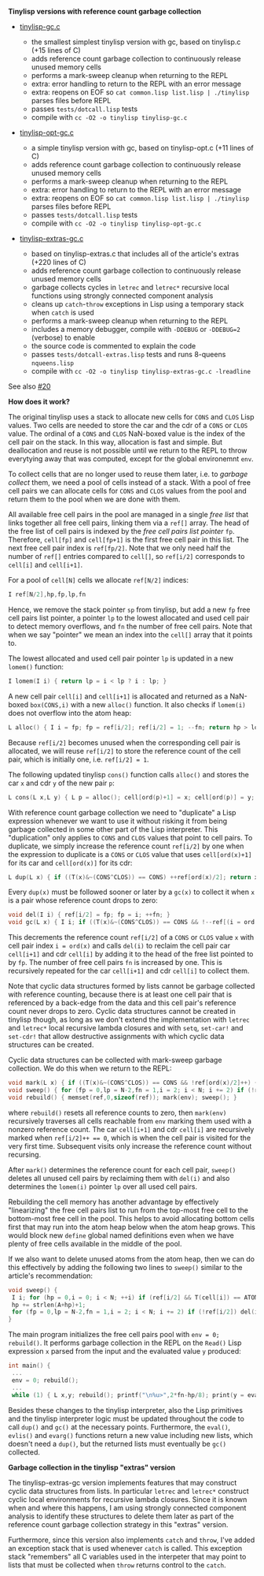 **Tinylisp versions with reference count garbage collection**

- [tinylisp-gc.c](tinylisp-gc.c)
  - the smallest simplest tinylisp version with gc, based on tinylisp.c (+15 lines of C)
  - adds reference count garbage collection to continuously release unused memory cells
  - performs a mark-sweep cleanup when returning to the REPL
  - extra: error handling to return to the REPL with an error message
  - extra: reopens on EOF so `cat common.lisp list.lisp | ./tinylisp` parses files before REPL
  - passes `tests/dotcall.lisp` tests
  - compile with `cc -O2 -o tinylisp tinylisp-gc.c`

- [tinylisp-opt-gc.c](tinylisp-opt-gc.c)
  - a simple tinylisp version with gc, based on tinylisp-opt.c (+11 lines of C)
  - adds reference count garbage collection to continuously release unused memory cells
  - performs a mark-sweep cleanup when returning to the REPL
  - extra: error handling to return to the REPL with an error message
  - extra: reopens on EOF so `cat common.lisp list.lisp | ./tinylisp` parses files before REPL
  - passes `tests/dotcall.lisp` tests
  - compile with `cc -O2 -o tinylisp tinylisp-opt-gc.c`

- [tinylisp-extras-gc.c](tinylisp-extras-gc.c)
  - based on tinylisp-extras.c that includes all of the article's extras (+220 lines of C)
  - adds reference count garbage collection to continuously release unused memory cells
  - garbage collects cycles in `letrec` and `letrec*` recursive local functions using strongly connected component analysis
  - cleans up `catch`-`throw` exceptions in Lisp using a temporary stack when `catch` is used
  - performs a mark-sweep cleanup when returning to the REPL
  - includes a memory debugger, compile with `-DDEBUG` or `-DDEBUG=2` (verbose) to enable
  - the source code is commented to explain the code
  - passes `tests/dotcall-extras.lisp` tests and runs 8-queens `nqueens.lisp`
  - compile with `cc -O2 -o tinylisp tinylisp-extras-gc.c -lreadline`

See also [#20](https://github.com/Robert-van-Engelen/tinylisp/issues/20)

**How does it work?**

The original tinylisp uses a stack to allocate new cells for `CONS` and `CLOS`
Lisp values.  Two cells are needed to store the car and the cdr of a `CONS` or
`CLOS` value.  The ordinal of a `CONS` and `CLOS` NaN-boxed value is the index
of the cell pair on the stack.  In this way, allocation is fast and simple.
But deallocation and reuse is not possible until we return to the REPL to throw
everytying away that was computed, except for the global environemnt `env`.

To collect cells that are no longer used to reuse them later, i.e. to *garbage
collect* them, we need a pool of cells instead of a stack.  With a pool of free
cell pairs we can allocate cells for `CONS` and `CLOS` values from the pool and
return them to the pool when we are done with them.

All available free cell pairs in the pool are managed in a single *free list*
that links together all free cell pairs, linking them via a `ref[]` array.  The
head of the free list of cell pairs is indexed by the *free cell pairs list
pointer* `fp`.  Therefore, `cell[fp]` and `cell[fp+1]` is the first free cell
pair in this list.  The next free cell pair index is `ref[fp/2]`.  Note that we
only need half the number of `ref[]` entries compared to `cell[]`, so `ref[i/2]`
corresponds to `cell[i]` and `cell[i+1]`.

For a pool of `cell[N]` cells we allocate `ref[N/2]` indices:

```c
I ref[N/2],hp,fp,lp,fn
```

Hence, we remove the stack pointer `sp` from tinylisp, but add a new `fp` free
cell pairs list pointer, a pointer `lp` to the lowest allocated and used cell
pair to detect memory overflows, and `fn` the number of free cell pairs.  Note
that when we say "pointer" we mean an index into the `cell[]` array that it
points to.

The lowest allocated and used cell pair pointer `lp` is updated in a new
`lomem()` function:

```c
I lomem(I i) { return lp = i < lp ? i : lp; }
```

A new cell pair `cell[i]` and `cell[i+1]` is allocated and returned as a
NaN-boxed `box(CONS,i)` with a new `alloc()` function.  It also checks if
`lomem(i)` does not overflow into the atom heap:

```c
L alloc() { I i = fp; fp = ref[i/2]; ref[i/2] = 1; --fn; return hp > lomem(i)<<3 ? err(4) : box(CONS,i); }
```

Because `ref[i/2]` becomes unused when the corresponding cell pair is
allocated, we will reuse `ref[i/2]` to store the reference count of the cell
pair, which is initially one, i.e. `ref[i/2] = 1`.

The following updated tinylisp `cons()` function calls `alloc()` and stores the
car `x` and cdr `y` of the new pair `p`:

```c
L cons(L x,L y) { L p = alloc(); cell[ord(p)+1] = x; cell[ord(p)] = y; return p; }
```

With reference count garbage collection we need to "duplicate" a Lisp
expression whenever we want to use it without risking it from being garbage
collected in some other part of the Lisp interpreter.  This "duplication" only
applies to `CONS` and `CLOS` values that point to cell pairs.  To duplicate, we
simply increase the reference count `ref[i/2]` by one when the expression to
duplicate is a `CONS` or `CLOS` value that uses `cell[ord(x)+1]` for its car
and `cell[ord(x)]` for its cdr:

```c
L dup(L x) { if ((T(x)&~(CONS^CLOS)) == CONS) ++ref[ord(x)/2]; return x; }
```

Every `dup(x)` must be followed sooner or later by a `gc(x)` to collect it when
`x` is a pair whose reference count drops to zero:

```c
void del(I i) { ref[i/2] = fp; fp = i; ++fn; }
void gc(L x) { I i; if ((T(x)&~(CONS^CLOS)) == CONS && !--ref[(i = ord(x))/2]) { del(i); gc(cell[i+1]); gc(cell[i]); } }
```

This decrements the reference count `ref[i/2]` of a `CONS` or `CLOS` value `x`
with cell pair index `i = ord(x)` and calls `del(i)` to reclaim the cell pair
car `cell[i+1]` and cdr `cell[i]` by adding it to the head of the free list
pointed to by `fp`.  The number of free cell pairs `fn` is increased by one.
This is recursively repeated for the car `cell[i+1]` and cdr `cell[i]` to
collect them.

Note that cyclic data structures formed by lists cannot be garbage collected
with reference counting, because there is at least one cell pair that is
referenced by a back-edge from the data and this cell pair's reference count
never drops to zero.  Cyclic data structures cannot be created in tinylisp
though, as long as we don't extend the implementation with `letrec` and
`letrec*` local recursive lambda closures and with `setq`, `set-car!` and
`set-cdr!` that allow destructive assignments with which cyclic data structures
can be created.

Cyclic data structures can be collected with mark-sweep garbage collection.  We
do this when we return to the REPL:

```c
void mark(L x) { if ((T(x)&~(CONS^CLOS)) == CONS && !ref[ord(x)/2]++) { mark(cell[ord(x)+1]); mark(cell[ord(x)]); } }
void sweep() { for (fp = 0,lp = N-2,fn = 1,i = 2; i < N; i += 2) if (!ref[i/2]) del(i); else lomem(i); }
void rebuild() { memset(ref,0,sizeof(ref)); mark(env); sweep(); }
```

where `rebuild()` resets all reference counts to zero, then `mark(env)`
recursively traverses all cells reachable from `env` marking them used with a
nonzero reference count.  The car `cell[i+1]` and cdr `cell[i]` are recursively
marked when `ref[i/2]++ == 0`, which is when the cell pair is visited for the
very first time.  Subsequent visits only increase the reference count without
recursing.

After `mark()` determines the reference count for each cell pair, `sweep()`
deletes all unused cell pairs by reclaiming them with `del(i)` and also
determines the `lomem(i)` pointer `lp` over all used cell pairs.

Rebuilding the cell memory has another advantage by effectively "linearizing"
the free cell pairs list to run from the top-most free cell to the bottom-most
free cell in the pool.  This helps to avoid allocating bottom cells first that
may run into the atom heap below when the atom heap grows.  This would block
new `define` global named definitions even when we have plenty of free cells
available in the middle of the pool.

If we also want to delete unused atoms from the atom heap, then we can do this
effectively by adding the following two lines to `sweep()` similar to the
article's recommendation:

```c
void sweep() {
 I i; for (hp = 0,i = 0; i < N; ++i) if (ref[i/2] && T(cell[i]) == ATOM && ord(cell[i]) > hp) hp = ord(cell[i]);
 hp += strlen(A+hp)+1;
 for (fp = 0,lp = N-2,fn = 1,i = 2; i < N; i += 2) if (!ref[i/2]) del(i); else lomem(i);
}
```

The main program initializes the free cell pairs pool with `env = 0; rebuild()`.
It performs garbage collection in the REPL on the `Read()` Lisp expression `x`
parsed from the input and the evaluated value `y` produced:

```c
int main() {
 ...
 env = 0; rebuild();
 ...
 while (1) { L x,y; rebuild(); printf("\n%u>",2*fn-hp/8); print(y = eval(x = Read(),env)); gc(y); gc(x); }
```

Besides these changes to the tinylisp interpreter, also the Lisp primitives and
the tinylisp interpreter logic must be updated throughout the code to call
`dup()` and `gc()` at the necessary points.  Furthermore, the `eval()`,
`evlis()` and `evarg()` functions return a new value including new lists, which
doesn't need a `dup()`, but the returned lists must eventually be `gc()`
collected.

**Garbage collection in the tinylisp "extras" version**

The tinylisp-extras-gc version implements features that may construct cyclic
data structures from lists.  In particular `letrec` and `letrec*` construct
cyclic local environments for recursive lambda closures.  Since it is known
when and where this happens, I am using strongly connected component analysis
to identify these structures to delete them later as part of the reference
count garbage collection strategy in this "extras" version.

Furthermore, since this version also implements `catch` and `throw`, I've added
an exception stack that is used whenever `catch` is called.  This exception
stack "remembers" all C variables used in the interpeter that may point to
lists that must be collected when `throw` returns control to the `catch`.

